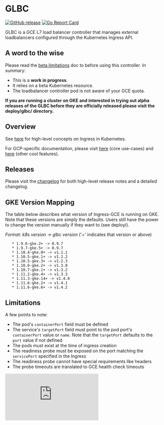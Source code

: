 # GLBC

[![GitHub release](https://img.shields.io/github/release/kubernetes/ingress-gce.svg)](https://github.com/kubernetes/ingress-gce/releases)
[![Go Report Card](https://goreportcard.com/badge/github.com/kubernetes/ingress-gce)](https://goreportcard.com/report/github.com/kubernetes/ingress-gce)

GLBC is a GCE L7 load balancer controller that manages external loadbalancers configured through the Kubernetes Ingress API.

## A word to the wise

Please read the [beta limitations](BETA_LIMITATIONS.md) doc to before using this controller. In summary:

- This is a **work in progress**.
- It relies on a beta Kubernetes resource.
- The loadbalancer controller pod is not aware of your GCE quota.

**If you are running a cluster on GKE and interested in trying out alpha releases of the GLBC before they are officially released please visit the deploy/glbc/ directory.**

## Overview

See [here](https://kubernetes.io/docs/concepts/services-networking/ingress/) for high-level concepts on Ingress in Kubernetes.

For GCP-specific documentation, please visit [here](https://cloud.google.com/kubernetes-engine/docs/how-to/load-balance-ingress) (core use-cases) and [here](https://cloud.google.com/kubernetes-engine/docs/concepts/ingress) (other cool features).

## Releases

Please visit the [changelog](CHANGELOG.md) for both high-level release notes and a detailed changelog.

## GKE Version Mapping

The table below describes what version of Ingress-GCE is running on GKE. Note that these versions are simply the defaults. Users still have the power to change the version manually if they want to (see deploy/).

   *Format: k8s version -> glbc version* ('+' indicates that version or above)

       * 1.9.6-gke.2+ -> 0.9.7
       * 1.9.7-gke.5+ -> 0.9.7
       * 1.10.4-gke.0+ -> v1.1.1
       * 1.10.5-gke.1+ -> v1.2.2
       * 1.10.5-gke.3+ -> v1.2.3
       * 1.10.6-gke.2+ -> v1.3.0
       * 1.10.7-gke.1+ -> v1.3.2
       * 1.11.2-gke.4+ -> v1.3.3
       * 1.11.3-gke.14+ -> v1.4.0
       * 1.11.6-gke.2+ -> v1.4.1
       * 1.11.6-gke.6+ -> v1.4.2

## Limitations

A few points to note:
* The pod's `containerPort` field must be defined
* The service's `targetPort` field must point to the pod port's `containerPort` value or `name`. Note that the `targetPort` defaults to the `port` value if not defined
* The pods must exist at the time of ingress creation
* The readiness probe must be exposed on the port matching the `servicePort` specified in the Ingress
* The readiness probe cannot have special requirements like headers
* The probe timeouts are translated to GCE health check timeouts

[![Analytics](https://kubernetes-site.appspot.com/UA-36037335-10/GitHub/contrib/service-loadbalancer/gce/README.md?pixel)]()
